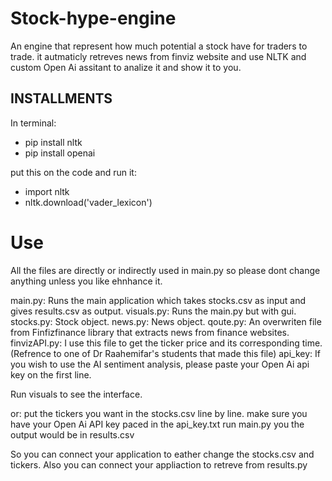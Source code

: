 # Stock-hype-engine

An engine that represent how much potential a stock have for traders to trade.
it autmaticly retreves news from finviz website and use NLTK and custom Open Ai assitant to analize it and show it to you.

## INSTALLMENTS

In terminal: 
- pip install nltk
- pip install openai

put this on the code and run it:
- import nltk
- nltk.download('vader_lexicon')

# Use
All the files are directly or indirectly used in main.py so please dont change anything unless you like ehnhance it. 

main.py: Runs the main application which takes stocks.csv as input and gives results.csv as output.
visuals.py: Runs the main.py but with gui.
stocks.py: Stock object.
news.py: News object.
qoute.py: An overwriten file from Finfizfinance library that extracts news from finance websites. 
finvizAPI.py: I use this file to get the ticker price and its corresponding time. (Refrence to one of Dr Raahemifar's students that made this file) 
api_key: If you wish to use the AI sentiment analysis, please paste your Open Ai api key on the first line. 



Run visuals to see the interface.

or:
put the tickers you want in the stocks.csv line by line.
make sure you have your Open Ai API key paced in the api_key.txt
run main.py
you the output would be in results.csv

So you can connect your application to eather change the stocks.csv and tickers.
Also you can connect your appliaction to retreve from results.py
